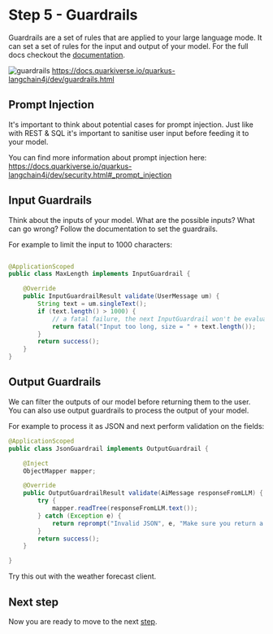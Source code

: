 # Step 5 - Guardrails

Guardrails are a set of rules that are applied to your large language mode. It can set a set of rules for the input and
output of your model.
For the full docs checkout the [documentation](https://docs.quarkiverse.io/quarkus-langchain4j/dev/guardrails.html).

![guardrails](https://docs.quarkiverse.io/quarkus-langchain4j/dev/_images/guardrails.png)
https://docs.quarkiverse.io/quarkus-langchain4j/dev/guardrails.html

## Prompt Injection

It's important to think about potential cases for prompt injection.
Just like with REST & SQL it's important to sanitise user input before feeding it to your model.

You can find more information about prompt injection here:
https://docs.quarkiverse.io/quarkus-langchain4j/dev/security.html#_prompt_injection

## Input Guardrails

Think about the inputs of your model. What are the possible inputs?
What can go wrong? Follow the documentation to set the guardrails.

For example to limit the input to 1000 characters:

```java

@ApplicationScoped
public class MaxLength implements InputGuardrail {

    @Override
    public InputGuardrailResult validate(UserMessage um) {
        String text = um.singleText();
        if (text.length() > 1000) {
            // a fatal failure, the next InputGuardrail won't be evaluated
            return fatal("Input too long, size = " + text.length());
        }
        return success();
    }
}
```

## Output Guardrails

We can filter the outputs of our model before returning them to the user.
You can also use output guardrails to process the output of your model.

For example to process it as JSON and next perform validation on the fields:

```java
@ApplicationScoped
public class JsonGuardrail implements OutputGuardrail {

    @Inject
    ObjectMapper mapper;

    @Override
    public OutputGuardrailResult validate(AiMessage responseFromLLM) {
        try {
            mapper.readTree(responseFromLLM.text());
        } catch (Exception e) {
            return reprompt("Invalid JSON", e, "Make sure you return a valid JSON object");
        }
        return success();
    }

}
```

Try this out with the weather forecast client.

## Next step

Now you are ready to move to the next [step](./../step-bonus-01-monitoring/README.md).
